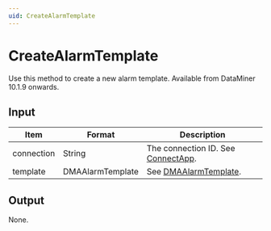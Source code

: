 ```yaml
---
uid: CreateAlarmTemplate
---
```


# CreateAlarmTemplate

Use this method to create a new alarm template. Available from DataMiner 10.1.9 onwards.

## Input

| Item       | Format           | Description                                                           |
|------------|------------------|-----------------------------------------------------------------------|
| connection | String           | The connection ID. See [ConnectApp](xref:ConnectApp).                 |
| template   | DMAAlarmTemplate | See [DMAAlarmTemplate](xref:DMAAlarmTemplate). |

## Output

None.
